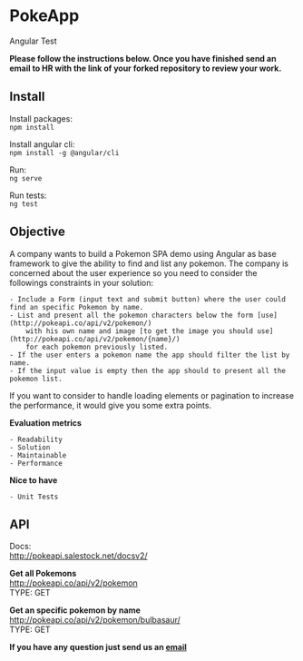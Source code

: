 # PokeApp
Angular Test


**Please follow the instructions below. Once you have finished send an email to HR with the link of your forked repository to review your work.** <br>

## Install

Install packages:<br>
`npm install`

Install angular cli:<br>
`npm install -g @angular/cli`

Run:<br>
`ng serve`

Run tests:<br>
`ng test`


## Objective
A company wants to build a Pokemon SPA demo using Angular as base framework to give the ability to find and list any pokemon.
The company is concerned about the user experience so you need to consider the followings constraints in your solution:

    - Include a Form (input text and submit button) where the user could find an specific Pokemon by name.
    - List and present all the pokemon characters below the form [use](http://pokeapi.co/api/v2/pokemon/)
        with his own name and image [to get the image you should use](http://pokeapi.co/api/v2/pokemon/{name}/)
        for each pokemon previously listed.
    - If the user enters a pokemon name the app should filter the list by name.
    - If the input value is empty then the app should to present all the pokemon list.

If you want to consider to handle loading elements or pagination to increase the performance, it would give you some extra points.

**Evaluation metrics**<br>

    - Readability
    - Solution
    - Maintainable
    - Performance

**Nice to have**

    - Unit Tests


## API
Docs:<br>
http://pokeapi.salestock.net/docsv2/


**Get all Pokemons**<br>
http://pokeapi.co/api/v2/pokemon<br>
TYPE: GET 

**Get an specific pokemon by name**<br>
http://pokeapi.co/api/v2/pokemon/bulbasaur/<br>
TYPE: GET 


**If you have any question just send us an [email](e.mendoza@4thsource.com)**


